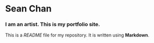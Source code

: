 # Sean Chan

### I am an artist. This is my portfolio site.

This is a *README* file for my repository. It is written using **Markdown**.
